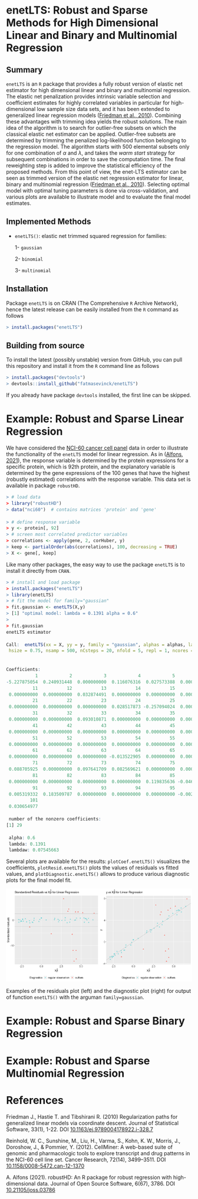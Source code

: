 # enetLTS: Robust and Sparse Methods for High Dimensional Linear and Binary and Multinomial Regression

## Summary

`enetLTS` is an `R` package that provides a fully robust version of 
elastic net estimator for high dimensional linear and binary and multinomial regression. 
The elastic net penalization provides 
intrinsic variable selection and coefficient estimates for highly correlated 
variables in particular for high-dimensional low sample size 
data sets, and it has been extended to generalized linear regression models 
([Friedman et al., 2010](https://www.jstatsoft.org/article/download/v033i01/361)). 
Combining these advantages with trimming idea yields the robust solutions.
The main idea of the algorithm is to search for outlier-free subsets on which the classical elastic 
net estimator can be applied. Outlier-free subsets are determined by trimming 
the penalized log-likelihood function belonging to the regression model. 
The algorithm starts with 500 elemental subsets
only for one combination of $\alpha$ and $\lambda$, and takes the *warm start* strategy
for subsequent combinations in order to save the computation time.
The final reweighting step is added to improve the statistical 
efficiency of the proposed methods. 
From this point of view, the enet-LTS estimator can be seen as trimmed version 
of the elastic net regression estimator for linear, binary and multinomial 
regression ([Friedman et al., 2010](https://www.jstatsoft.org/article/download/v033i01/361)). 
Selecting optimal model with optimal tuning parameters is done via cross-validation, 
and various plots are available to illustrate model and to evaluate the 
final model estimates. 

## Implemented Methods 

- `enetLTS()`: elastic net trimmed squared regression for families:

   1- `gaussian`

   2- `binomial`
   
   3- `multinomial`
                                                                  

## Installation

Package `enetLTS` is on CRAN (The Comprehensive `R` Archive Network), hence the latest release can be easily installed from the `R` command as follows

```R
> install.packages("enetLTS")
```

## Building from source

To install the latest (possibly unstable) version from GitHub, you can pull this repository and install it from the `R` command line as follows

```R
> install.packages("devtools")
> devtools::install_github("fatmasevinck/enetLTS")
```

If you already have package `devtools` installed, the first line can be skipped.


# Example: Robust and Sparse Linear Regression

We have considered the [NCI-60 cancer cell panel](https://discover.nci.nih.gov/cellminer/) data in order to illustrate the functionality of the `enetLTS` model for linear regression. As in ([Alfons, 2021](https://joss.theoj.org/papers/10.21105/joss.03786)), the response variable is determined by the protein expressions for a specific protein, which is 92th protein, and
the explanatory variable is determined by the gene expressions of the 100 genes that have the highest (robustly estimated) correlations with the response variable. This data set is available in package `robustHD`.

```R
> # load data
> library("robustHD")
> data("nci60")  # contains matrices 'protein' and 'gene'

> # define response variable
> y <- protein[, 92]
> # screen most correlated predictor variables
> correlations <- apply(gene, 2, corHuber, y)
> keep <- partialOrder(abs(correlations), 100, decreasing = TRUE)
> X <- gene[, keep]
```

Like many other packages, the easy way to use the package `enetLTS` is to install it directly from `CRAN`. 

```R
> # install and load package
> install.packages("enetLTS")
> library(enetLTS)
> # fit the model for family="gaussian"
> fit.gaussian <- enetLTS(X,y)
> [1] "optimal model: lambda = 0.1391 alpha = 0.6"
>
> fit.gaussian
enetLTS estimator 

Call:  enetLTS(xx = X, yy = y, family = "gaussian", alphas = alphas, lambdas = lambdas, lambdaw = NULL, intercept = TRUE, scal = TRUE, 
 hsize = 0.75, nsamp = 500, nCsteps = 20, nfold = 5, repl = 1, ncores = 1, tol = -1e+06, seed = NULL, crit.plot = TRUE) 


Coefficients:
           1            2            3            4            5            6            7            8            9           10 
-5.227875054  0.240931448  0.000000000  0.116076316  0.027573388  0.000000000  0.000000000  0.000000000  0.000000000  0.041368849 
          11           12           13           14           15           16           17           18           19           20 
 0.000000000  0.000000000  0.032874491  0.000000000  0.000000000  0.000000000  0.000000000  0.391369317  0.053524802  0.000000000 
          21           22           23           24           25           26           27           28           29           30 
 0.000000000  0.000000000  0.000000000  0.028517873 -0.257094024  0.000000000  0.000000000  0.000000000 -0.095686659  0.000000000 
          31           32           33           34           35           36           37           38           39           40 
 0.000000000  0.000000000  0.093010871  0.000000000  0.000000000  0.000000000  0.000000000  0.000000000  0.055097698 -0.158542779 
          41           42           43           44           45           46           47           48           49           50 
 0.000000000  0.000000000  0.000000000  0.000000000  0.000000000  0.000000000 -0.042666773  0.000000000  0.000000000  0.000000000 
          51           52           53           54           55           56           57           58           59           60 
 0.000000000  0.000000000  0.000000000  0.000000000  0.000000000  0.000000000  0.000000000  0.000000000  0.000000000  0.000000000 
          61           62           63           64           65           66           67           68           69           70 
 0.000000000  0.000000000  0.000000000 -0.013522905  0.000000000  0.000000000  0.000000000  0.000000000  0.129058794  0.000000000 
          71           72           73           74           75           76           77           78           79           80 
 0.088705925  0.000000000  0.097641709  0.082569621  0.000000000  0.000000000  0.111312062  0.000000000  0.000000000  0.000000000 
          81           82           83           84           85           86           87           88           89           90 
 0.000000000  0.000000000  0.000000000  0.000000000  0.119835636 -0.046678268  0.000000000 -0.049993645  0.000000000  0.000000000 
          91           92           93           94           95           96           97           98           99          100 
 0.005319332  0.183509787  0.000000000  0.000000000  0.000000000 -0.002034250  0.000000000  0.000000000  0.040520680  0.000000000 
         101 
 0.030654977 

 number of the nonzero coefficients:
[1] 29

 alpha: 0.6
 lambda: 0.1391
 lambdaw: 0.07545663
```

Several plots are available for the results: `plotCoef.enetLTS()` visualizes the coefficients, 
`plotResid.enetLTS()` plots the values of residuals vs fitted values, 
and `plotDiagnostic.enetLTS()` allows to produce various diagnostic
plots for the final model fit. 

![residuals (left); diagnostic (right)\label{fig:plotexamples}{width=%110}](paper/JOSSgausNCI60.png)

Examples of the residuals plot (left) and the diagnostic plot (right) for output of function `enetLTS()` with the arguman `family=gaussian`.

# Example: Robust and Sparse Binary Regression 

# Example: Robust and Sparse Multinomial Regression

# References 

Friedman J., Hastie T. and Tibshirani R. (2010) Regularization paths for generalized linear models via coordinate descent. Journal of Statistical Software, 33(1), 1-22. DOI
[10.1163/ej.9789004178922.i-328.7](https://www.jstatsoft.org/article/download/v033i01/361)

Reinhold, W. C., Sunshine, M., Liu, H., Varma, S., Kohn, K. W., Morris, J., Doroshow, J., &
Pommier, Y. (2012). CellMiner: A web-based suite of genomic and pharmacologic tools to
explore transcript and drug patterns in the NCI-60 cell line set. Cancer Research, 72(14),
3499–3511. DOI
[10.1158/0008-5472.can-12-1370](https://pubmed.ncbi.nlm.nih.gov/22802077/)

A. Alfons (2021). robustHD: An R package for robust regression with high-dimensional data. 
Journal of Open Source Software, 6(67), 3786. DOI
[10.21105/joss.03786](https://joss.theoj.org/papers/10.21105/joss.03786)
